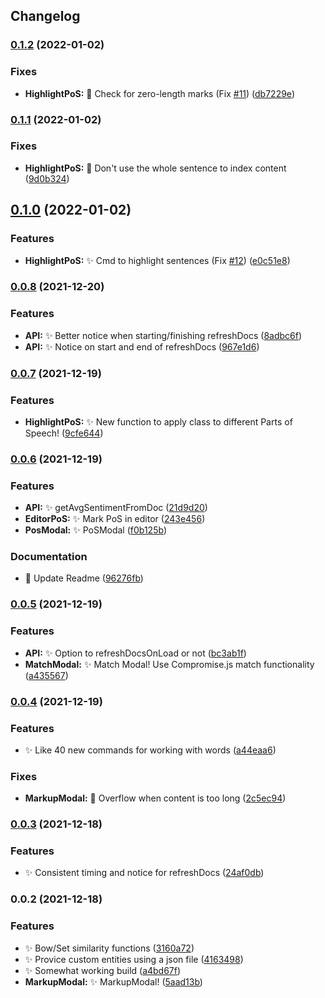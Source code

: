 ## Changelog
### [0.1.2](https://github.com/SkepticMystic/nlp/compare/0.1.1...0.1.2) (2022-01-02)


### Fixes

* **HighlightPoS:** :bug: Check for zero-length marks (Fix [#11](https://github.com/SkepticMystic/nlp/issues/11)) ([db7229e](https://github.com/SkepticMystic/nlp/commit/db7229ee25efc4ef889bb54d98264ad9c884177e))

### [0.1.1](https://github.com/SkepticMystic/nlp/compare/0.1.0...0.1.1) (2022-01-02)


### Fixes

* **HighlightPoS:** :bug: Don't use the whole sentence to index content ([9d0b324](https://github.com/SkepticMystic/nlp/commit/9d0b3241a37bafd0bcf82dc55ae50ff6af1119f6))

## [0.1.0](https://github.com/SkepticMystic/nlp/compare/0.0.8...0.1.0) (2022-01-02)


### Features

* **HighlightPoS:** :sparkles: Cmd to highlight sentences (Fix [#12](https://github.com/SkepticMystic/nlp/issues/12)) ([e0c51e8](https://github.com/SkepticMystic/nlp/commit/e0c51e8230e43785c87471945d6a3546c5daf736))

### [0.0.8](https://github.com/SkepticMystic/nlp/compare/0.0.7...0.0.8) (2021-12-20)


### Features

* **API:** :sparkles: Better notice when starting/finishing refreshDocs ([8adbc6f](https://github.com/SkepticMystic/nlp/commit/8adbc6fc2249478f9b459f34339ccf6df4452994))
* **API:** :sparkles: Notice on start and end of refreshDocs ([967e1d6](https://github.com/SkepticMystic/nlp/commit/967e1d688c9b1bb64a30827756692d376035712b))

### [0.0.7](https://github.com/SkepticMystic/nlp/compare/0.0.6...0.0.7) (2021-12-19)


### Features

* **HighlightPoS:** :sparkles: New function to apply class to different Parts of Speech! ([9cfe644](https://github.com/SkepticMystic/nlp/commit/9cfe64422e4d54605e7fd429f2a02b461ba014a3))

### [0.0.6](https://github.com/SkepticMystic/nlp/compare/0.0.5...0.0.6) (2021-12-19)


### Features

* **API:** :sparkles: getAvgSentimentFromDoc ([21d9d20](https://github.com/SkepticMystic/nlp/commit/21d9d203c798e1c75d9b9777df97ae3d9c5cc69b))
* **EditorPoS:** :sparkles: Mark PoS in editor ([243e456](https://github.com/SkepticMystic/nlp/commit/243e4563623e97b8e11663e80192cde6f272cbc4))
* **PosModal:** :sparkles: PoSModal ([f0b125b](https://github.com/SkepticMystic/nlp/commit/f0b125bf86539dd198a63b0b07d905f686f8ac5c))


### Documentation

* :memo: Update Readme ([96276fb](https://github.com/SkepticMystic/nlp/commit/96276fbc1f681fcdeb89bda7f7214e9557e3cebb))

### [0.0.5](https://github.com/SkepticMystic/nlp/compare/0.0.4...0.0.5) (2021-12-19)


### Features

* **API:** :sparkles: Option to refreshDocsOnLoad or not ([bc3ab1f](https://github.com/SkepticMystic/nlp/commit/bc3ab1f2ed73432ac78591973e05aeffb8069ab1))
* **MatchModal:** :sparkles: Match Modal! Use Compromise.js match functionality ([a435567](https://github.com/SkepticMystic/nlp/commit/a43556744847606d3c3737ac0c6b045fea6807fd))

### [0.0.4](https://github.com/SkepticMystic/nlp/compare/0.0.3...0.0.4) (2021-12-19)


### Features

* :sparkles: Like 40 new commands for working with words ([a44eaa6](https://github.com/SkepticMystic/nlp/commit/a44eaa67824e5409c3d97a7dfec019836ee165bf))


### Fixes

* **MarkupModal:** :bug: Overflow when content is too long ([2c5ec94](https://github.com/SkepticMystic/nlp/commit/2c5ec944b35c4c57ef2673a42f5bef5e3a85498d))

### [0.0.3](https://github.com/SkepticMystic/nlp/compare/0.0.2...0.0.3) (2021-12-18)


### Features

* :sparkles: Consistent timing and notice for refreshDocs ([24af0db](https://github.com/SkepticMystic/nlp/commit/24af0db7c3bf51646e7c9a9e599dc20b6ec7e71d))

### 0.0.2 (2021-12-18)


### Features

* :sparkles: Bow/Set similarity functions ([3160a72](https://github.com/SkepticMystic/nlp/commit/3160a729e15495f9edc3e27b59a495fcae6f3e7b))
* :sparkles: Provice custom entities using a json file ([4163498](https://github.com/SkepticMystic/nlp/commit/4163498470c5235b904e8c60e35c749e19151a09))
* :sparkles: Somewhat working build ([a4bd67f](https://github.com/SkepticMystic/nlp/commit/a4bd67f279faf81411c266432d0ecbed8547326d))
* **MarkupModal:** :sparkles: MarkupModal! ([5aad13b](https://github.com/SkepticMystic/nlp/commit/5aad13b74b0b3016268d5781073cffd425126770))
